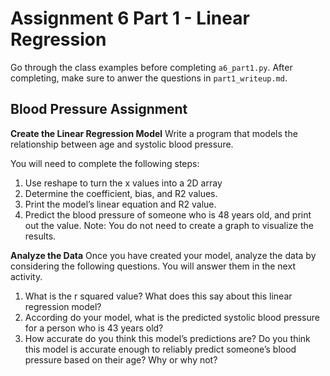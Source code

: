 # Assignment 6 Part 1 - Linear Regression

Go through the class examples before completing `a6_part1.py`.  After completing, make sure to anwer the questions in `part1_writeup.md`.

## Blood Pressure Assignment

**Create the Linear Regression Model**
Write a program that models the relationship between age and systolic blood pressure.

You will need to complete the following steps:

1. Use reshape to turn the x values into a 2D array
2. Determine the coefficient, bias, and R2 values.
3. Print the model’s linear equation and R2 value.
4. Predict the blood pressure of someone who is 48 years old, and print out the value.
Note: You do not need to create a graph to visualize the results.

**Analyze the Data**
Once you have created your model, analyze the data by considering the following questions. You will answer them in the next activity.

1. What is the r squared value? What does this say about this linear regression model?
2. According do your model, what is the predicted systolic blood pressure for a person who is 43 years old?
3. How accurate do you think this model’s predictions are? Do you think this model is accurate enough to reliably predict someone’s blood pressure based on their age? Why or why not?